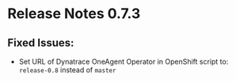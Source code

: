 # Release Notes 0.7.3

## Fixed Issues:

- Set URL of Dynatrace OneAgent Operator in OpenShift script to: `release-0.8` instead of `master`